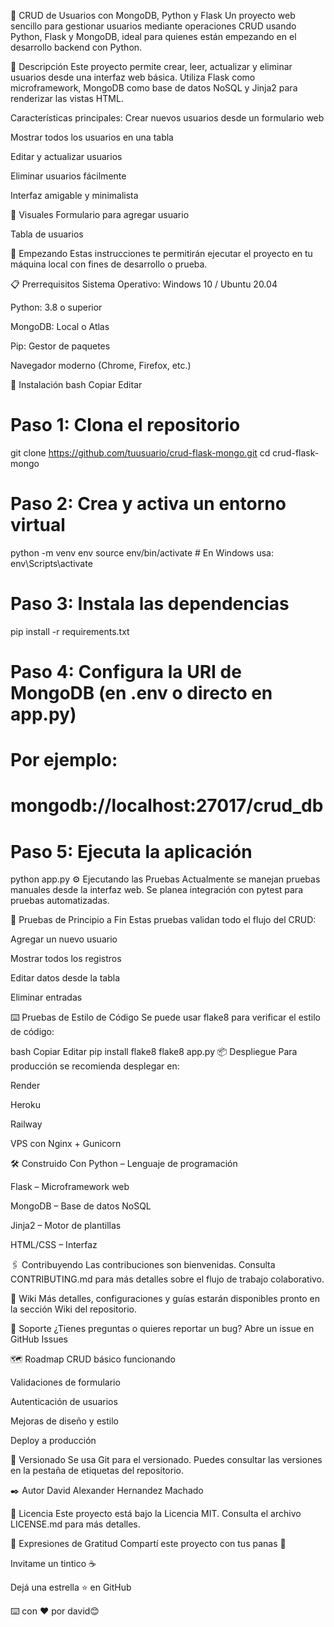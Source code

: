 🧩 CRUD de Usuarios con MongoDB, Python y Flask
Un proyecto web sencillo para gestionar usuarios mediante operaciones CRUD usando Python, Flask y MongoDB, ideal para quienes están empezando en el desarrollo backend con Python.

📄 Descripción
Este proyecto permite crear, leer, actualizar y eliminar usuarios desde una interfaz web básica. Utiliza Flask como microframework, MongoDB como base de datos NoSQL y Jinja2 para renderizar las vistas HTML.

Características principales:
Crear nuevos usuarios desde un formulario web

Mostrar todos los usuarios en una tabla

Editar y actualizar usuarios

Eliminar usuarios fácilmente

Interfaz amigable y minimalista



🎥 Visuales
Formulario para agregar usuario

Tabla de usuarios

🚀 Empezando
Estas instrucciones te permitirán ejecutar el proyecto en tu máquina local con fines de desarrollo o prueba.

📋 Prerrequisitos
Sistema Operativo: Windows 10 / Ubuntu 20.04

Python: 3.8 o superior

MongoDB: Local o Atlas

Pip: Gestor de paquetes

Navegador moderno (Chrome, Firefox, etc.)

🔧 Instalación
bash
Copiar
Editar
# Paso 1: Clona el repositorio
git clone https://github.com/tuusuario/crud-flask-mongo.git
cd crud-flask-mongo

# Paso 2: Crea y activa un entorno virtual
python -m venv env
source env/bin/activate  # En Windows usa: env\Scripts\activate

# Paso 3: Instala las dependencias
pip install -r requirements.txt

# Paso 4: Configura la URI de MongoDB (en .env o directo en app.py)
# Por ejemplo:
# mongodb://localhost:27017/crud_db

# Paso 5: Ejecuta la aplicación
python app.py
⚙️ Ejecutando las Pruebas
Actualmente se manejan pruebas manuales desde la interfaz web. Se planea integración con pytest para pruebas automatizadas.

🔩 Pruebas de Principio a Fin
Estas pruebas validan todo el flujo del CRUD:

Agregar un nuevo usuario

Mostrar todos los registros

Editar datos desde la tabla

Eliminar entradas

⌨️ Pruebas de Estilo de Código
Se puede usar flake8 para verificar el estilo de código:

bash
Copiar
Editar
pip install flake8
flake8 app.py
📦 Despliegue
Para producción se recomienda desplegar en:

Render

Heroku

Railway

VPS con Nginx + Gunicorn

🛠️ Construido Con
Python – Lenguaje de programación

Flask – Microframework web

MongoDB – Base de datos NoSQL

Jinja2 – Motor de plantillas

HTML/CSS – Interfaz

🖇️ Contribuyendo
Las contribuciones son bienvenidas. Consulta CONTRIBUTING.md para más detalles sobre el flujo de trabajo colaborativo.

📖 Wiki
Más detalles, configuraciones y guías estarán disponibles pronto en la sección Wiki del repositorio.

🛟 Soporte
¿Tienes preguntas o quieres reportar un bug?
Abre un issue en GitHub Issues

🗺️ Roadmap
 CRUD básico funcionando

 Validaciones de formulario

 Autenticación de usuarios

 Mejoras de diseño y estilo

 Deploy a producción

📌 Versionado
Se usa Git para el versionado. Puedes consultar las versiones en la pestaña de etiquetas del repositorio.

✒️ Autor
David Alexander Hernandez Machado

📄 Licencia
Este proyecto está bajo la Licencia MIT. Consulta el archivo LICENSE.md para más detalles.

🎁 Expresiones de Gratitud
Compartí este proyecto con tus panas 🚀

Invitame un tintico ☕

Dejá una estrella ⭐ en GitHub



⌨️ con ❤️ por david😊

